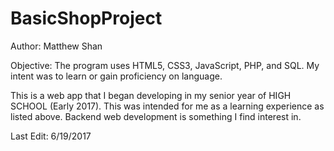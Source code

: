 # BasicShopProject
Author: Matthew Shan

Objective: The program uses HTML5, CSS3, JavaScript, PHP, and SQL. My intent was to learn or gain proficiency on language.

This is a web app that I began developing in my senior year of HIGH SCHOOL (Early 2017). This was intended for me as a learning experience as listed above. Backend web development is something I find interest in.

Last Edit: 6/19/2017
